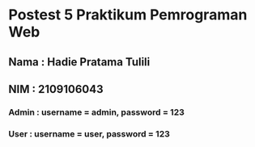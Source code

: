 # Postest 5 Praktikum Pemrograman Web

## Nama : Hadie Pratama Tulili
## NIM  : 2109106043

### Admin : username = admin, password = 123
### User  : username = user,  password = 123
